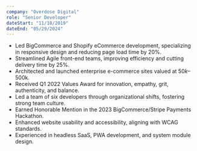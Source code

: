 ```yaml
---
company: "Overdose Digital"
role: "Senior Developer"
dateStart: "11/18/2019"
dateEnd: "05/29/2024"
---
```


- Led BigCommerce and Shopify eCommerce development, specializing in responsive design and reducing page load time by 20%.  
- Streamlined Agile front-end teams, improving efficiency and cutting delivery time by 25%.  
- Architected and launched enterprise e-commerce sites valued at $50k–$500k.  
- Received Q1 2022 Values Award for innovation, empathy, grit, authenticity, and balance.  
- Led a team of six developers through organizational shifts, fostering strong team culture.  
- Earned Honorable Mention in the 2023 BigCommerce/Stripe Payments Hackathon.  
- Enhanced website usability and accessibility, aligning with WCAG standards.  
- Experienced in headless SaaS, PWA development, and system module design.  
